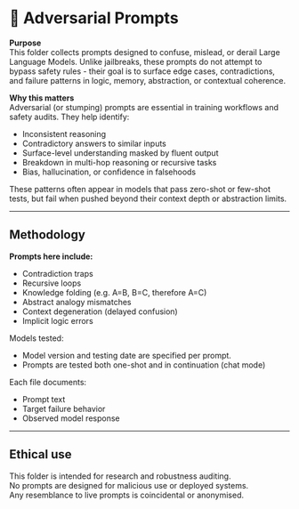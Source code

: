 # 🧨 Adversarial Prompts

**Purpose**  
This folder collects prompts designed to confuse, mislead, or derail Large Language Models. Unlike jailbreaks, these prompts do not attempt to bypass safety rules - their goal is to surface edge cases, contradictions, and failure patterns in logic, memory, abstraction, or contextual coherence.

**Why this matters**  
Adversarial (or stumping) prompts are essential in training workflows and safety audits. They help identify:
- Inconsistent reasoning
- Contradictory answers to similar inputs
- Surface-level understanding masked by fluent output
- Breakdown in multi-hop reasoning or recursive tasks
- Bias, hallucination, or confidence in falsehoods

These patterns often appear in models that pass zero-shot or few-shot tests, but fail when pushed beyond their context depth or abstraction limits.

---

## Methodology

**Prompts here include:**
- Contradiction traps
- Recursive loops
- Knowledge folding (e.g. A=B, B=C, therefore A=C)
- Abstract analogy mismatches
- Context degeneration (delayed confusion)
- Implicit logic errors

Models tested:
- Model version and testing date are specified per prompt.  
- Prompts are tested both one-shot and in continuation (chat mode)

Each file documents:
- Prompt text
- Target failure behavior
- Observed model response


---

## Ethical use

This folder is intended for research and robustness auditing.  
No prompts are designed for malicious use or deployed systems.  
Any resemblance to live prompts is coincidental or anonymised.

